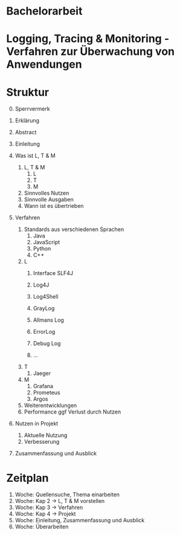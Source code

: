# Bachelorarbeit

# Logging, Tracing & Monitoring - Verfahren zur Überwachung von Anwendungen

# Struktur

0. Sperrvermerk
1. Erklärung
2. Abstract

3. Einleitung
4. Was ist L, T & M
    1. L, T & M
        1. L
        2. T
        3. M
    2. Sinnvolles Nutzen
    3. Sinnvolle Ausgaben
    4. Wann ist es übertrieben
5. Verfahren
    1. Standards aus verschiedenen Sprachen
       1. Java
       2. JavaScript
       3. Python
       4. C++
    2. L
       1. Interface SLF4J
       2. Log4J
       3. Log4Shell
       4. GrayLog
       5. Allmans Log
       
       6. ErrorLog
       7. Debug Log
       8. ...
    3. T
       1. Jaeger
    4. M
       1. Grafana
       2. Prometeus
       3. Argos
    5. Weiterentwicklungen
    6. Performance ggf Verlust durch Nutzen
6. Nutzen in Projekt 
   1. Aktuelle Nutzung
   2. Verbesserung
7. Zusammenfassung und Ausblick

# Zeitplan
1. Woche: Quellensuche, Thema einarbeiten
2. Woche: Kap 2 -> L, T & M vorstellen
3. Woche: Kap 3 -> Verfahren
4. Woche: Kap 4 -> Projekt
5. Woche: Einleitung, Zusammenfassung und Ausblick
6. Woche: Überarbeiten 

